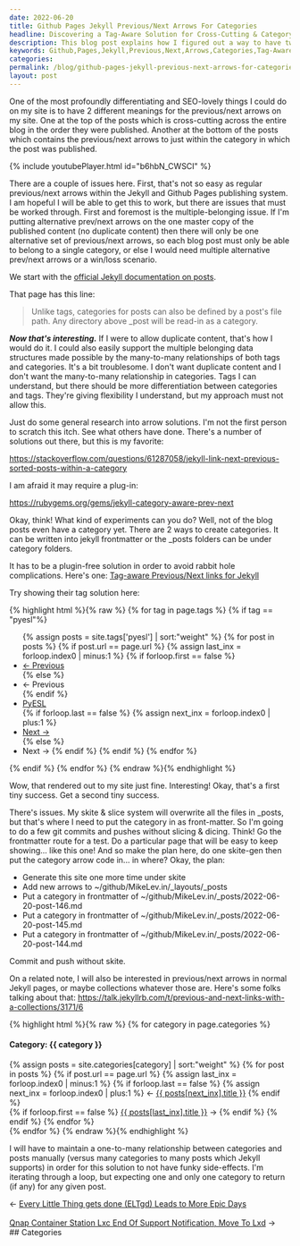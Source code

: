 ```yaml
---
date: 2022-06-20
title: Github Pages Jekyll Previous/Next Arrows For Categories
headline: Discovering a Tag-Aware Solution for Cross-Cutting & Category-Specific Navigation Arrows on Github Pages Jekyll
description: This blog post explains how I figured out a way to have two different meanings for the previous/next arrows on my site, without having to use a plugin. I found a tag-aware solution that worked for me and then implemented a one-to-many relationship between categories. I'm sharing my journey and the solutions I found so readers can benefit from my experience.
keywords: Github,Pages,Jekyll,Previous,Next,Arrows,Categories,Tag-Aware,Solution,Skite,Slice,System,Frontmatter,Route,Test,Generate,Site,Layouts,Posts,Commit,Push,Maintain,One-to-Many,Relationship
categories: 
permalink: /blog/github-pages-jekyll-previous-next-arrows-for-categories/
layout: post
---
```



One of the most profoundly differentiating and SEO-lovely things I could do on
my site is to have 2 different meanings for the previous/next arrows on my
site. One at the top of the posts which is cross-cutting across the entire blog
in the order they were published. Another at the bottom of the posts which
contains the previous/next arrows to just within the category in which the post
was published.

{% include youtubePlayer.html id="b6hbN_CWSCI" %}

There are a couple of issues here. First, that's not so easy as regular
previous/next arrows within the Jekyll and Github Pages publishing system. I am
hopeful I will be able to get this to work, but there are issues that must be
worked through. First and foremost is the multiple-belonging issue. If I'm
putting alternative prev/next arrows on the one master copy of the published
content (no duplicate content) then there will only be one alternative set of
previous/next arrows, so each blog post must only be able to belong to a single
category, or else I would need multiple alternative prev/next arrows or a
win/loss scenario.

We start with the [official Jekyll documentation on posts](https://jekyllrb.com/docs/posts/).

That page has this line:

> Unlike tags, categories for posts can also be defined by a post's file path.
> Any directory above \_post will be read-in as a category.

***Now that's interesting.*** If I were to allow duplicate content, that's how
I would do it. I could also easily support the multiple belonging data
structures made possible by the many-to-many relationships of both tags and
categories. It's a bit troublesome. I don't want duplicate content and I don't
want the many-to-many relationship in categories. Tags I can understand, but
there should be more differentiation between categories and tags. They're
giving flexibility I understand, but my approach must not allow this.

Just do some general research into arrow solutions. I'm not the first person to
scratch this itch. See what others have done. There's a number of solutions
out there, but this is my favorite:

https://stackoverflow.com/questions/61287058/jekyll-link-next-previous-sorted-posts-within-a-category

I am afraid it may require a plug-in:

https://rubygems.org/gems/jekyll-category-aware-prev-next

Okay, think! What kind of experiments can you do? Well, not of the blog posts
even have a category yet. There are 2 ways to create categories. It can be
written into jekyll frontmatter or the \_posts folders can be under category
folders.

It has to be a plugin-free solution in order to avoid rabbit hole
complications. Here's one: [Tag-aware Previous/Next links for Jekyll](http://seanlaw.github.io/2015/02/22/tag-aware-previous-next-links-for-jekyll/)

Try showing their tag solution here:

{% highlight html %}{% raw %}
{% for tag in page.tags %}
  {% if tag == "pyesl"%}
    <ul>
      {% assign posts = site.tags['pyesl'] | sort:"weight" %}
      {% for post in posts %}
        {% if post.url == page.url %}
          {% assign last_inx = forloop.index0 | minus:1 %}
          {% if forloop.first == false %}
            <li class="prev"><a href="{{ BASE_PATH }}{{ posts[last_inx].url }}" title="{{ posts[last_inx].title }}">&larr; Previous</a></li>
          {% else %}
            <li class="prev disabled"><a>&larr; Previous</a></li>
          {% endif %}
          <li><a href="{{ BASE_PATH }}{{ site.JB.pyesl_path }}">PyESL</a></li>
          {% if forloop.last == false %}
            {% assign next_inx = forloop.index0 | plus:1 %}
            <li class="next"><a href="{{ BASE_PATH }}{{ posts[next_inx].url }}" title="{{ posts[next_inx].title }}">Next &rarr;</a></li>
          {% else %}
            <li class="next disabled"><a>Next &rarr;</a>
          {% endif %}
        {% endif %}
      {% endfor %}
    </ul>
  {% endif %}
{% endfor %}
{% endraw %}{% endhighlight %}

Wow, that rendered out to my site just fine. Interesting! Okay, that's a first
tiny success. Get a second tiny success.

There's issues. My skite & slice system will overwrite all the files in
\_posts, but that's where I need to put the category in as front-matter. So I'm
going to do a few git commits and pushes without slicing & dicing. Think! Go
the frontmatter route for a test. Do a particular page that will be easy to
keep showing... like this one! And so make the plan here, do one skite-gen then
put the category arrow code in... in where? Okay, the plan:

- Generate this site one more time under skite
- Add new arrows to ~/github/MikeLev.in/\_layouts/\_posts
- Put a category in frontmatter of ~/github/MikeLev.in/\_posts/2022-06-20-post-146.md
- Put a category in frontmatter of ~/github/MikeLev.in/\_posts/2022-06-20-post-145.md
- Put a category in frontmatter of ~/github/MikeLev.in/\_posts/2022-06-20-post-144.md

Commit and push without skite.

On a related note, I will also be interested in previous/next arrows in normal
Jekyll pages, or maybe collections whatever those are. Here's some folks
talking about that: https://talk.jekyllrb.com/t/previous-and-next-links-with-a-collections/3171/6

{% highlight html %}{% raw %}
{% for category in page.categories %}
<h4>Category: {{ category }}</h4>
<div class="spacer">
  <div class="post-nav">
    <div class="post-nav-prev">
    {% assign posts = site.categories[category] | sort:"weight" %}
    {% for post in posts %}
      {% if post.url == page.url %}
        {% assign last_inx = forloop.index0 | minus:1 %}
        {% if forloop.last == false %}
          {% assign next_inx = forloop.index0 | plus:1 %}
          &larr;&nbsp;<a href="{{ BASE_PATH }}{{ posts[next_inx].url }}">{{ posts[next_inx].title }}</a>
        {% endif %}
        </div>
        <div class="post-nav-next">
        {% if forloop.first == false %}
          <a href="{{ BASE_PATH }}{{ posts[last_inx].url }}">{{ posts[last_inx].title }}</a>&nbsp;&rarr;
        {% endif %}
      {% endif %}
    {% endfor %}
    </div>
  </div>
</div>
{% endfor %}
{% endraw %}{% endhighlight %}

I will have to maintain a one-to-many relationship between categories and posts
manually (versus many categories to many posts which Jekyll supports) in order
for this solution to not have funky side-effects. I'm iterating through a loop,
but expecting one and only one category to return (if any) for any given post.


<div class="post-nav"><div class="post-nav-prev"><span class="arrow">&larr;&nbsp;</span><a href="/blog/every-little-thing-gets-done-eltgd-leads-to-more-epic-days">Every Little Thing gets done (ELTgd) Leads to More Epic Days</a></div> &nbsp; <div class="post-nav-next"><a href="/blog/qnap-container-station-lxc-end-of-support-notification-move-to-lxd">Qnap Container Station Lxc End Of Support Notification, Move To Lxd</a><span class="arrow">&nbsp;&rarr;</span></div></div>
## Categories

<ul></ul>